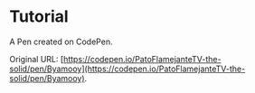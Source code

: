 # Tutorial

A Pen created on CodePen.

Original URL: [https://codepen.io/PatoFlamejanteTV-the-solid/pen/Byamooy](https://codepen.io/PatoFlamejanteTV-the-solid/pen/Byamooy).

